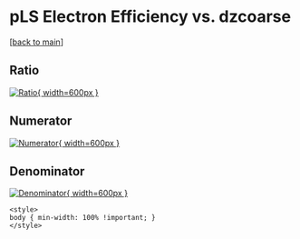 # pLS Electron Efficiency vs. dzcoarse

[[back to main](./)]



## Ratio

[![Ratio](../mtv/var/pLS_11_eff_dzcoarse.png){ width=600px }](../mtv/var/pLS_11_eff_dzcoarse.pdf)

## Numerator

[![Numerator](../mtv/num/pLS_11_eff_dzcoarse_num0.png){ width=600px }](../mtv/num/pLS_11_eff_dzcoarse_num0.pdf)

## Denominator

[![Denominator](../mtv/den/pLS_11_eff_dzcoarse_den.png){ width=600px }](../mtv/den/pLS_11_eff_dzcoarse_den.pdf)


``` {=html}
<style>
body { min-width: 100% !important; }
</style>
```
